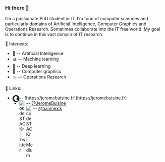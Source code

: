 ### Hi there 👋


I’m a passionate PhD student in IT. I’m fond of computer sciences and particularly domains of Artificial Intelligence, Computer Graphics and Operations Research. Sometimes collaborate into the IT free world. My goal is to continue in this vast domain of IT research.

:notebook_with_decorative_cover: Interests:
- :robot: -- Artificial Intelligence
- :bar_chart: -- Machine learning
- :brain: -- Deep learning
- :art: -- Computer graphics
- :chart_with_downwards_trend: -- Operations Research

:link: Links:
-  [<img align="left" alt="codeSTACKr.com" width="22px" src="https://raw.githubusercontent.com/iconic/open-iconic/master/svg/globe.svg" />]() -- [https://jeromebuisine.fr](https://jeromebuisine.fr)
-  [<img align="left" alt="codeSTACKr | Twitter" width="22px" src="https://cdn.jsdelivr.net/npm/simple-icons@v3/icons/twitter.svg" />]() -- [@JeromeBuisine](https://twitter.com/JeromeBuisine)
- [<img align="left" alt="codeSTACKr | Medium" width="22px" src="https://cdn.jsdelivr.net/npm/simple-icons@v3/icons/medium.svg" />]() -- [@hamnexik](https://hamnexik.medium.com/)
